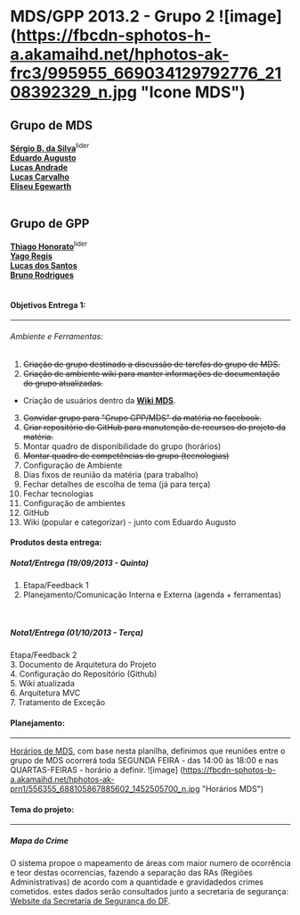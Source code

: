 MDS/GPP 2013.2 - Grupo 2 ![image] (https://fbcdn-sphotos-h-a.akamaihd.net/hphotos-ak-frc3/995955_669034129792776_2108392329_n.jpg "Icone MDS")
==========

## Grupo de MDS

[__Sérgio B. da Silva__](https://www.facebook.com/sergio.bezerradasilva)<sup>lider</sup><br>
[__Eduardo Augusto__](https://www.facebook.com/EduardoRaTiM)<br>
[__Lucas Andrade__](https://www.facebook.com/lucas.andrade.r)<br>
[__Lucas Carvalho__](https://www.facebook.com/lucas.fcc)<br>
[__Eliseu Egewarth__](https://www.facebook.com/eliseuegewarth)
<br><br>

## Grupo de GPP

[__Thiago Honorato__](https://www.facebook.com/thiago.honorato.165)<sup>lider</sup><br>
[__Yago Regis__](https://www.facebook.com/yago.regis)<br>
[__Lucas dos Santos__](https://www.facebook.com/lucas.dossantos.393)<br>
[__Bruno Rodrigues__](https://www.facebook.com/brunounbgama)
<br><br>

#### Objetivos Entrega 1:
------------------

###### Ambiente e Ferramentas:
1. <del>Criação de grupo destinado a discussão de tarefas do grupo de MDS.<del>
2. <del>Criação de ambiente wiki para manter informações de documentação do grupo atualizadas.<del>
 * Criação de usuários dentro da [__Wiki MDS__](http://164.41.57.25/wiki/index.php).
3. <del>Convidar grupo para "Grupo GPP/MDS" da matéria no facebook.<del>
4. <del>Criar repositório do GitHub para manutenção de recursos do projeto da matéria.<del>
5. Montar quadro de disponibilidade do grupo (horários)
6. <del>Montar quadro de competências do grupo (tecnologias)<del>
7. Configuração de Ambiente
8. Dias fixos de reunião da matéria (para trabalho)
9. Fechar detalhes de escolha de tema (já para terça)
10. Fechar tecnologias
11. Configuração de ambientes
12. GitHub
13. Wiki (popular e categorizar) - junto com Eduardo Augusto


#### Produtos desta entrega:
##### Nota1/Entrega (19/09/2013 - Quinta)
1. Etapa/Feedback 1<br>
2. Planejamento/Comunicação Interna e Externa (agenda + ferramentas)<br>
<br>

##### Nota1/Entrega (01/10/2013 - Terça)
Etapa/Feedback 2<br>
3. Documento de Arquitetura do Projeto<br>
4. Configuração do Repositório (Github)<br>
5. Wiki atualizada<br>
6. Arquitetura MVC<br>
7. Tratamento de Exceção

#### Planejamento:
------------------

[Horários de MDS](http://doodle.com/muhrqd5uxyigu9ts), com base nesta planilha, definimos que reuniões entre o grupo de MDS
ocorrerá toda SEGUNDA FEIRA - das 14:00 às 18:00 e nas QUARTAS-FEIRAS - horário a definir.
![image] (https://fbcdn-sphotos-b-a.akamaihd.net/hphotos-ak-prn1/556355_688105867885602_1452505700_n.jpg "Horários MDS")


#### Tema do projeto:
------------------

##### Mapa do Crime
O sistema propoe o mapeamento de áreas com maior numero de ocorrência e teor destas ocorrencias, fazendo a separação das RAs (Regiões Administrativas) de acordo com a quantidade e gravidadedos crimes cometidos. estes dados serão consultados junto a secretaria de segurança:
[Website da Secretaria de Segurança do DF](http://www.ssp.df.gov.br/).
